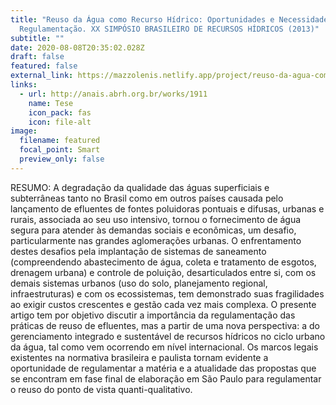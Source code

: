 ```yaml
---
title: "Reuso da Água como Recurso Hídrico: Oportunidades e Necessidade de
  Regulamentação. XX SIMPÓSIO BRASILEIRO DE RECURSOS HÍDRICOS (2013)"
subtitle: ""
date: 2020-08-08T20:35:02.028Z
draft: false
featured: false
external_link: https://mazzolenis.netlify.app/project/reuso-da-agua-como-recurso-hidrico-oportunidades-e-necessidade-de-regulamentacao/
links:
  - url: http://anais.abrh.org.br/works/1911
    name: Tese
    icon_pack: fas
    icon: file-alt
image:
  filename: featured
  focal_point: Smart
  preview_only: false
---
```

RESUMO: A degradação da qualidade das águas superficiais e subterrâneas tanto no Brasil como em outros países causada pelo lançamento de efluentes de fontes poluidoras pontuais e difusas, urbanas e rurais, associada ao seu uso intensivo, tornou o fornecimento de água segura para atender às demandas sociais e econômicas, um desafio, particularmente nas grandes aglomerações urbanas. O enfrentamento destes desafios pela implantação de sistemas de saneamento (compreendendo abastecimento de água, coleta e tratamento de esgotos, drenagem urbana) e controle de poluição, desarticulados entre si, com os demais sistemas urbanos (uso do solo, planejamento regional, infraestruturas) e com os ecossistemas, tem demonstrado suas fragilidades ao exigir custos crescentes e gestão cada vez mais complexa. O presente artigo tem por objetivo discutir a importância da regulamentação das práticas de reuso de efluentes, mas a partir de uma nova perspectiva: a do gerenciamento integrado e sustentável de recursos hídricos no ciclo urbano da água, tal como vem ocorrendo em nível internacional. Os marcos legais existentes na normativa brasileira e paulista tornam evidente a oportunidade de regulamentar a matéria e a atualidade das propostas que se encontram em fase final de elaboração em São Paulo para regulamentar o reuso do ponto de vista quanti-qualitativo.
